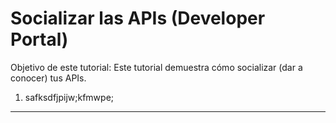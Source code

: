 # Socializar las APIs (Developer Portal)

Objetivo de este tutorial:
Este tutorial demuestra cómo socializar (dar a conocer) tus APIs.


1) safksdfjpijw;kfmwpe;


---
